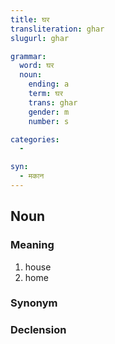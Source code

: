 ```yaml
---
title: घर
transliteration: ghar
slugurl: ghar

grammar:
  word: घर
  noun:
    ending: a
    term: घर
    trans: ghar
    gender: m
    number: s

categories:
  - 

syn: 
  - मकान
---
```

## Noun
### Meaning
1. house
2. home

### Synonym
<syn :syn="syn"></syn>

### Declension
<noun-decl :grammar="grammar"></noun-decl>